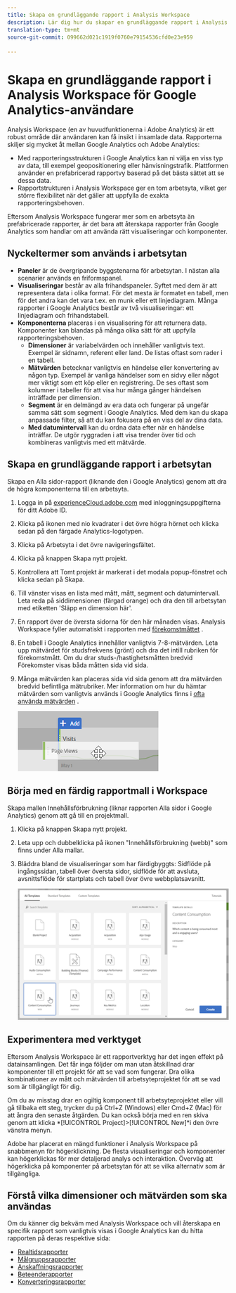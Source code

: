 ```yaml
---
title: Skapa en grundläggande rapport i Analysis Workspace
description: Lär dig hur du skapar en grundläggande rapport i Analysis Workspace i ett format som är avsett för användare som är bekanta med tredjepartsverktyg som Google Analytics.
translation-type: tm+mt
source-git-commit: 099662d021c1919f0760e79154536cfd0e23e959

---
```



# Skapa en grundläggande rapport i Analysis Workspace för Google Analytics-användare

Analysis Workspace (en av huvudfunktionerna i Adobe Analytics) är ett robust område där användaren kan få insikt i insamlade data. Rapporterna skiljer sig mycket åt mellan Google Analytics och Adobe Analytics:

* Med rapporteringsstrukturen i Google Analytics kan ni välja en viss typ av data, till exempel geopositionering eller hänvisningstrafik. Plattformen använder en prefabricerad rapportvy baserad på det bästa sättet att se dessa data.
* Rapportstrukturen i Analysis Workspace ger en tom arbetsyta, vilket ger större flexibilitet när det gäller att uppfylla de exakta rapporteringsbehoven.

Eftersom Analysis Workspace fungerar mer som en arbetsyta än prefabricerade rapporter, är det bara att återskapa rapporter från Google Analytics som handlar om att använda rätt visualiseringar och komponenter.

## Nyckeltermer som används i arbetsytan

* **Paneler** är de övergripande byggstenarna för arbetsytan. I nästan alla scenarier används en friformspanel.
* **Visualiseringar** består av alla frihandspaneler. Syftet med dem är att representera data i olika format. För det mesta är formatet en tabell, men för det andra kan det vara t.ex. en munk eller ett linjediagram. Många rapporter i Google Analytics består av två visualiseringar: ett linjediagram och frihandstabell.
* **Komponenterna** placeras i en visualisering för att returnera data. Komponenter kan blandas på många olika sätt för att uppfylla rapporteringsbehoven.
   * **Dimensioner** är variabelvärden och innehåller vanligtvis text. Exempel är sidnamn, referent eller land. De listas oftast som rader i en tabell.
   * **Mätvärden** betecknar vanligtvis en händelse eller konvertering av någon typ. Exempel är vanliga händelser som en sidvy eller något mer viktigt som ett köp eller en registrering. De ses oftast som kolumner i tabeller för att visa hur många gånger händelsen inträffade per dimension.
   * **Segment** är en delmängd av era data och fungerar på ungefär samma sätt som segment i Google Analytics. Med dem kan du skapa anpassade filter, så att du kan fokusera på en viss del av dina data.
   * **Med datumintervall** kan du ordna data efter när en händelse inträffar. De utgör ryggraden i att visa trender över tid och kombineras vanligtvis med ett mätvärde.

## Skapa en grundläggande rapport i arbetsytan

Skapa en Alla sidor-rapport (liknande den i Google Analytics) genom att dra de högra komponenterna till en arbetsyta.

1. Logga in på [experienceCloud.adobe.com](https://experiencecloud.adobe.com) med inloggningsuppgifterna för ditt Adobe ID.
1. Klicka på ikonen med nio kvadrater i det övre högra hörnet och klicka sedan på den färgade Analytics-logotypen.
1. Klicka på Arbetsyta i det övre navigeringsfältet.
1. Klicka på knappen Skapa nytt projekt.
1. Kontrollera att Tomt projekt är markerat i det modala popup-fönstret och klicka sedan på Skapa.
1. Till vänster visas en lista med mått, mått, segment och datumintervall. Leta reda på siddimensionen (färgad orange) och dra den till arbetsytan med etiketten &#39;Släpp en dimension här&#39;.
1. En rapport över de översta sidorna för den här månaden visas. Analysis Workspace fyller automatiskt i rapporten med [förekomstmåttet](/help/components/c-variables/c-metrics/metrics-occurrences.md) .
1. En tabell i Google Analytics innehåller vanligtvis 7-8-mätvärden. Leta upp mätvärdet för studsfrekvens (grönt) och dra det intill rubriken för förekomstmått. Om du drar studs-/hastighetsmåtten bredvid Förekomster visas båda måtten sida vid sida.
1. Många mätvärden kan placeras sida vid sida genom att dra mätvärden bredvid befintliga mätrubriker. Mer information om hur du hämtar mätvärden som vanligtvis används i Google Analytics finns i [ofta använda mätvärden](common-metrics.md) .

   ![Nytt mått](/help/technotes/ga-to-aa/assets/new_metric.png)

## Börja med en färdig rapportmall i Workspace

Skapa mallen Innehållsförbrukning (liknar rapporten Alla sidor i Google Analytics) genom att gå till en projektmall.

1. Klicka på knappen Skapa nytt projekt.
1. Leta upp och dubbelklicka på ikonen &quot;Innehållsförbrukning (webb)&quot; som finns under Alla mallar.
1. Bläddra bland de visualiseringar som har färdigbyggts: Sidflöde på ingångssidan, tabell över översta sidor, sidflöde för att avsluta, avsnittsflöde för startplats och tabell över övre webbplatsavsnitt.

   ![Mallval](/help/technotes/ga-to-aa/assets/content_consumption_template.png)

## Experimentera med verktyget

Eftersom Analysis Workspace är ett rapportverktyg har det ingen effekt på datainsamlingen. Det får inga följder om man utan åtskillnad drar komponenter till ett projekt för att se vad som fungerar. Dra olika kombinationer av mått och mätvärden till arbetsyteprojektet för att se vad som är tillgängligt för dig.

Om du av misstag drar en ogiltig komponent till arbetsyteprojektet eller vill gå tillbaka ett steg, trycker du på Ctrl+Z (Windows) eller Cmd+Z (Mac) för att ångra den senaste åtgärden. Du kan också börja med en ren skiva genom att klicka *[!UICONTROL Project]>[!UICONTROL New]*i den övre vänstra menyn.

Adobe har placerat en mängd funktioner i Analysis Workspace på snabbmenyn för högerklickning. De flesta visualiseringar och komponenter kan högerklickas för mer detaljerad analys och interaktion. Överväg att högerklicka på komponenter på arbetsytan för att se vilka alternativ som är tillgängliga.

## Förstå vilka dimensioner och mätvärden som ska användas

Om du känner dig bekväm med Analysis Workspace och vill återskapa en specifik rapport som vanligtvis visas i Google Analytics kan du hitta rapporten på deras respektive sida:

* [Realtidsrapporter](realtime-reports.md)
* [Målgruppsrapporter](audience-reports.md)
* [Anskaffningsrapporter](acquisition-reports.md)
* [Beteenderapporter](behavior-reports.md)
* [Konverteringsrapporter](conversions-reports.md)
